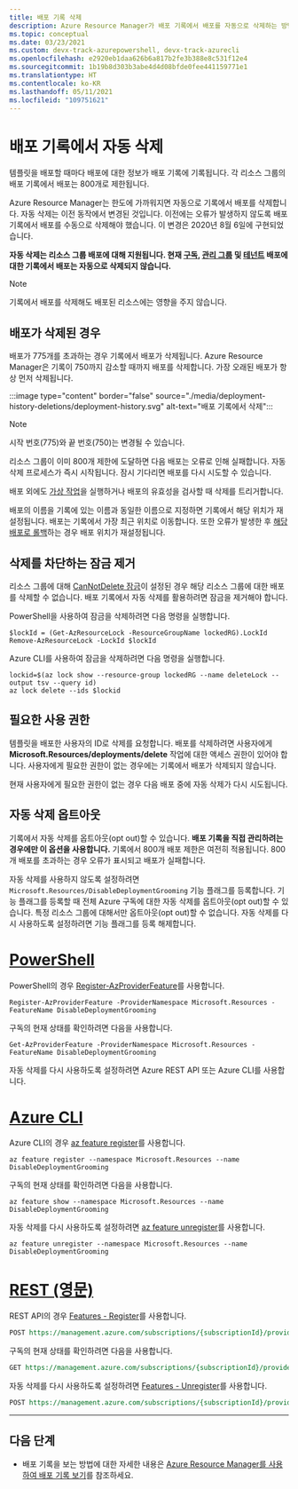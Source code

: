 ```yaml
---
title: 배포 기록 삭제
description: Azure Resource Manager가 배포 기록에서 배포를 자동으로 삭제하는 방법을 설명합니다. 기록이 800개 제한을 초과하는 경우 배포가 삭제됩니다.
ms.topic: conceptual
ms.date: 03/23/2021
ms.custom: devx-track-azurepowershell, devx-track-azurecli
ms.openlocfilehash: e2920eb1daa626b6a817b2fe3b388e8c531f12e4
ms.sourcegitcommit: 1b19b8d303b3abe4d4d08bfde0fee441159771e1
ms.translationtype: HT
ms.contentlocale: ko-KR
ms.lasthandoff: 05/11/2021
ms.locfileid: "109751621"
---
```

# <a name="automatic-deletions-from-deployment-history"></a>배포 기록에서 자동 삭제

템플릿을 배포할 때마다 배포에 대한 정보가 배포 기록에 기록됩니다. 각 리소스 그룹의 배포 기록에서 배포는 800개로 제한됩니다.

Azure Resource Manager는 한도에 가까워지면 자동으로 기록에서 배포를 삭제합니다. 자동 삭제는 이전 동작에서 변경된 것입니다. 이전에는 오류가 발생하지 않도록 배포 기록에서 배포를 수동으로 삭제해야 했습니다. 이 변경은 2020년 8월 6일에 구현되었습니다.

**자동 삭제는 리소스 그룹 배포에 대해 지원됩니다. 현재 [구독](deploy-to-subscription.md), [관리 그룹](deploy-to-management-group.md) 및 [테넌트](deploy-to-tenant.md) 배포에 대한 기록에서 배포는 자동으로 삭제되지 않습니다.**

> [!NOTE]
> 기록에서 배포를 삭제해도 배포된 리소스에는 영향을 주지 않습니다.

## <a name="when-deployments-are-deleted"></a>배포가 삭제된 경우

배포가 775개를 초과하는 경우 기록에서 배포가 삭제됩니다. Azure Resource Manager은 기록이 750까지 감소할 때까지 배포를 삭제합니다. 가장 오래된 배포가 항상 먼저 삭제됩니다.

:::image type="content" border="false" source="./media/deployment-history-deletions/deployment-history.svg" alt-text="배포 기록에서 삭제":::

> [!NOTE]
> 시작 번호(775)와 끝 번호(750)는 변경될 수 있습니다.
>
> 리소스 그룹이 이미 800개 제한에 도달하면 다음 배포는 오류로 인해 실패합니다. 자동 삭제 프로세스가 즉시 시작됩니다. 잠시 기다리면 배포를 다시 시도할 수 있습니다.

배포 외에도 [가상 작업](template-deploy-what-if.md)을 실행하거나 배포의 유효성을 검사할 때 삭제를 트리거합니다.

배포의 이름을 기록에 있는 이름과 동일한 이름으로 지정하면 기록에서 해당 위치가 재설정됩니다. 배포는 기록에서 가장 최근 위치로 이동합니다. 또한 오류가 발생한 후 [해당 배포로 롤백](rollback-on-error.md)하는 경우 배포 위치가 재설정됩니다.

## <a name="remove-locks-that-block-deletions"></a>삭제를 차단하는 잠금 제거

리소스 그룹에 대해 [CanNotDelete 잠금](../management/lock-resources.md)이 설정된 경우 해당 리소스 그룹에 대한 배포를 삭제할 수 없습니다. 배포 기록에서 자동 삭제를 활용하려면 잠금을 제거해야 합니다.

PowerShell을 사용하여 잠금을 삭제하려면 다음 명령을 실행합니다.

```azurepowershell-interactive
$lockId = (Get-AzResourceLock -ResourceGroupName lockedRG).LockId
Remove-AzResourceLock -LockId $lockId
```

Azure CLI를 사용하여 잠금을 삭제하려면 다음 명령을 실행합니다.

```azurecli-interactive
lockid=$(az lock show --resource-group lockedRG --name deleteLock --output tsv --query id)
az lock delete --ids $lockid
```

## <a name="required-permissions"></a>필요한 사용 권한

템플릿을 배포한 사용자의 ID로 삭제를 요청합니다. 배포를 삭제하려면 사용자에게 **Microsoft.Resources/deployments/delete** 작업에 대한 액세스 권한이 있어야 합니다. 사용자에게 필요한 권한이 없는 경우에는 기록에서 배포가 삭제되지 않습니다.

현재 사용자에게 필요한 권한이 없는 경우 다음 배포 중에 자동 삭제가 다시 시도됩니다.

## <a name="opt-out-of-automatic-deletions"></a>자동 삭제 옵트아웃

기록에서 자동 삭제를 옵트아웃(opt out)할 수 있습니다. **배포 기록을 직접 관리하려는 경우에만 이 옵션을 사용합니다.** 기록에서 800개 배포 제한은 여전히 적용됩니다. 800개 배포를 초과하는 경우 오류가 표시되고 배포가 실패합니다.

자동 삭제를 사용하지 않도록 설정하려면 `Microsoft.Resources/DisableDeploymentGrooming` 기능 플래그를 등록합니다. 기능 플래그를 등록할 때 전체 Azure 구독에 대한 자동 삭제를 옵트아웃(opt out)할 수 있습니다. 특정 리소스 그룹에 대해서만 옵트아웃(opt out)할 수 없습니다. 자동 삭제를 다시 사용하도록 설정하려면 기능 플래그를 등록 해제합니다.

# <a name="powershell"></a>[PowerShell](#tab/azure-powershell)

PowerShell의 경우 [Register-AzProviderFeature](/powershell/module/az.resources/Register-AzProviderFeature)를 사용합니다.

```azurepowershell-interactive
Register-AzProviderFeature -ProviderNamespace Microsoft.Resources -FeatureName DisableDeploymentGrooming
```

구독의 현재 상태를 확인하려면 다음을 사용합니다.

```azurepowershell-interactive
Get-AzProviderFeature -ProviderNamespace Microsoft.Resources -FeatureName DisableDeploymentGrooming
```

자동 삭제를 다시 사용하도록 설정하려면 Azure REST API 또는 Azure CLI를 사용합니다.

# <a name="azure-cli"></a>[Azure CLI](#tab/azure-cli)

Azure CLI의 경우 [az feature register](/cli/azure/feature#az_feature_register)를 사용합니다.

```azurecli-interactive
az feature register --namespace Microsoft.Resources --name DisableDeploymentGrooming
```

구독의 현재 상태를 확인하려면 다음을 사용합니다.

```azurecli-interactive
az feature show --namespace Microsoft.Resources --name DisableDeploymentGrooming
```

자동 삭제를 다시 사용하도록 설정하려면 [az feature unregister](/cli/azure/feature#az_feature_unregister)를 사용합니다.

```azurecli-interactive
az feature unregister --namespace Microsoft.Resources --name DisableDeploymentGrooming
```

# <a name="rest"></a>[REST (영문)](#tab/rest)

REST API의 경우 [Features - Register](/rest/api/resources/features/register)를 사용합니다.

```rest
POST https://management.azure.com/subscriptions/{subscriptionId}/providers/Microsoft.Features/providers/Microsoft.Resources/features/DisableDeploymentGrooming/register?api-version=2015-12-01
```

구독의 현재 상태를 확인하려면 다음을 사용합니다.

```rest
GET https://management.azure.com/subscriptions/{subscriptionId}/providers/Microsoft.Features/providers/Microsoft.Resources/features/DisableDeploymentGrooming/register?api-version=2015-12-01
```

자동 삭제를 다시 사용하도록 설정하려면 [Features - Unregister](/rest/api/resources/features/unregister)를 사용합니다.

```rest
POST https://management.azure.com/subscriptions/{subscriptionId}/providers/Microsoft.Features/providers/Microsoft.Resources/features/DisableDeploymentGrooming/unregister?api-version=2015-12-01
```

---

## <a name="next-steps"></a>다음 단계

* 배포 기록을 보는 방법에 대한 자세한 내용은 [Azure Resource Manager를 사용하여 배포 기록 보기](deployment-history.md)를 참조하세요.
